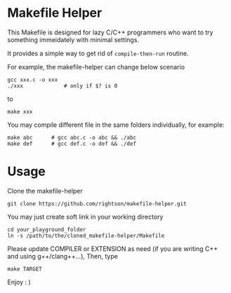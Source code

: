 # Makefile Helper
This Makefile is designed for lazy C/C++ programmers who want to try something immeidately with minimal settings.

It provides a simple way to get rid of `compile-then-run` routine.

For example, the makefile-helper can change below scenario

    gcc xxx.c -o xxx
    ./xxx             # only if $? is 0
  
to 

    make xxx

You may compile different file in the same folders individually, for example:

    make abc      # gcc abc.c -o abc && ./abc
    make def      # gcc def.c -o def && ./def


# Usage
Clone the makefile-helper

    git clone https://github.com/rightson/makefile-helper.git
    
You may just create soft link in your working directory

    cd your_playground_folder
    ln -s /path/to/the/cloned_makefile-helper/Makefile
    
Please update COMPILER or EXTENSION as need (if you are writing C++ and using g++/clang++...),
Then, type

    make TARGET

Enjoy : )
